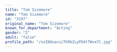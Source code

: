 ```yaml
---
title: "Tom Sizemore"
name: "Tom Sizemore"
id: "3197"
original_name: "Tom Sizemore"
known_for_department: "Acting"
gender: "2"
adult: "false"
profile_path: "/soINOuacuiThRb2LyPD4tTWve7C.jpg"
---
```

